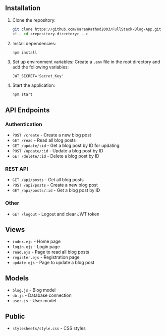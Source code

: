 
## Installation

1. Clone the repository:
    ```sh
    git clone https://github.com/KaranRathod2003/FullStack-Blog-App.git
    <!-- cd <repository-directory> -->
    ```

2. Install dependencies:
    ```sh
    npm install
    ```

3. Set up environment variables:
    Create a `.env` file in the root directory and add the following variables:
    ```env
    JWT_SECRET='Secret_Key'
    ```

4. Start the application:
    ```sh
    npm start
    ```

## API Endpoints

### Authentication

- `POST /create` - Create a new blog post
- `GET /read` - Read all blog posts
- `GET /update/:id` - Get a blog post by ID for updating
- `POST /update/:id` - Update a blog post by ID
- `GET /delete/:id` - Delete a blog post by ID

### REST API

- `GET /api/posts` - Get all blog posts
- `POST /api/posts` - Create a new blog post
- `GET /api/posts/:id` - Get a blog post by ID

### Other

- `GET /logout` - Logout and clear JWT token

## Views

- `index.ejs` - Home page
- `login.ejs` - Login page
- `read.ejs` - Page to read all blog posts
- `register.ejs` - Registration page
- `update.ejs` - Page to update a blog post

## Models

- `blog.js` - Blog model
- `db.js` - Database connection
- `user.js` - User model

## Public

- `stylesheets/style.css` - CSS styles

